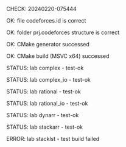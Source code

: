 CHECK: 20240220-075444
OK: file codeforces.id is correct
OK: folder prj.codeforces structure is correct
OK: CMake generator successed
OK: CMake build (MSVC x64) successed
STATUS: lab complex - test-ok
STATUS: lab complex_io - test-ok
STATUS: lab rational - test-ok
STATUS: lab rational_io - test-ok
STATUS: lab dynarr - test-ok
STATUS: lab stackarr - test-ok
ERROR: lab stacklst - test build failed
